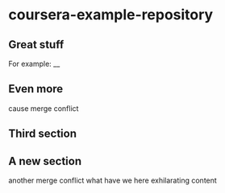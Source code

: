 # coursera-example-repository

## Great stuff
For example: __

## Even more
cause merge conflict

## Third section

## A new section
another merge conflict
what have we here
exhilarating content
